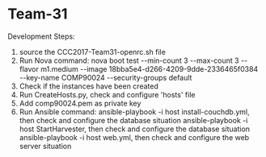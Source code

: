 # Team-31

Development Steps:
1. source the CCC2017-Team31-openrc.sh file
2. Run Nova command: 
   nova boot test --min-count 3 --max-count 3  --flavor m1.medium --image 18bba5e4-d266-4209-9dde-2336465f0384 --key-name COMP90024 --security-groups default 
3. Check if the instances have been created
4. Run CreateHosts.py, check and configure 'hosts' file
5. Add comp90024.pem as private key
6. Run Ansible command:
   ansible-playbook -i host install-couchdb.yml, then check and configure the database situation
   ansible-playbook -i host StartHarvester, then check and configure the database situation
   ansible-playbook -i host web.yml, then check and configure the web server situation
